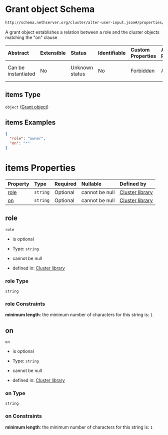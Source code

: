 # Grant object Schema

```txt
http://schema.nethserver.org/cluster/alter-user-input.json#/properties/revoke/items
```

A grant object establishes a relation between a role and the cluster objects matching the "on" clause

| Abstract            | Extensible | Status         | Identifiable | Custom Properties | Additional Properties | Access Restrictions | Defined In                                                                      |
| :------------------ | :--------- | :------------- | :----------- | :---------------- | :-------------------- | :------------------ | :------------------------------------------------------------------------------ |
| Can be instantiated | No         | Unknown status | No           | Forbidden         | Allowed               | none                | [alter-user-input.json\*](cluster/alter-user-input.json "open original schema") |

## items Type

`object` ([Grant object](cluster-definitions-grant-object.md))

## items Examples

```json
{
  "role": "owner",
  "on": "*"
}
```

# items Properties

| Property      | Type     | Required | Nullable       | Defined by                                                                                                                                                   |
| :------------ | :------- | :------- | :------------- | :----------------------------------------------------------------------------------------------------------------------------------------------------------- |
| [role](#role) | `string` | Optional | cannot be null | [Cluster library](cluster-definitions-grant-object-properties-role.md "http://schema.nethserver.org/cluster.json#/definitions/grant-object/properties/role") |
| [on](#on)     | `string` | Optional | cannot be null | [Cluster library](cluster-definitions-grant-object-properties-on.md "http://schema.nethserver.org/cluster.json#/definitions/grant-object/properties/on")     |

## role



`role`

*   is optional

*   Type: `string`

*   cannot be null

*   defined in: [Cluster library](cluster-definitions-grant-object-properties-role.md "http://schema.nethserver.org/cluster.json#/definitions/grant-object/properties/role")

### role Type

`string`

### role Constraints

**minimum length**: the minimum number of characters for this string is: `1`

## on



`on`

*   is optional

*   Type: `string`

*   cannot be null

*   defined in: [Cluster library](cluster-definitions-grant-object-properties-on.md "http://schema.nethserver.org/cluster.json#/definitions/grant-object/properties/on")

### on Type

`string`

### on Constraints

**minimum length**: the minimum number of characters for this string is: `1`
